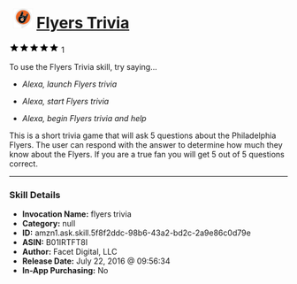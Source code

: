 # &nbsp;<img src="skill_icon" alt="Flyers Trivia icon" width="36"> [Flyers Trivia](http://alexa.amazon.com/#skills/amzn1.ask.skill.5f8f2ddc-98b6-43a2-bd2c-2a9e86c0d79e)
![5 stars](../../images/ic_star_black_18dp_1x.png)![5 stars](../../images/ic_star_black_18dp_1x.png)![5 stars](../../images/ic_star_black_18dp_1x.png)![5 stars](../../images/ic_star_black_18dp_1x.png)![5 stars](../../images/ic_star_black_18dp_1x.png) 1

To use the Flyers Trivia skill, try saying...

* *Alexa, launch Flyers trivia*

* *Alexa, start Flyers trivia*

* *Alexa, begin Flyers trivia and help*

This is a short trivia game that will ask 5 questions about the Philadelphia Flyers. The user can respond with the answer to determine how much they know about the Flyers. If you are a true fan you will get 5 out of 5 questions correct.

***

### Skill Details

* **Invocation Name:** flyers trivia
* **Category:** null
* **ID:** amzn1.ask.skill.5f8f2ddc-98b6-43a2-bd2c-2a9e86c0d79e
* **ASIN:** B01IRTFT8I
* **Author:** Facet Digital, LLC
* **Release Date:** July 22, 2016 @ 09:56:34
* **In-App Purchasing:** No

